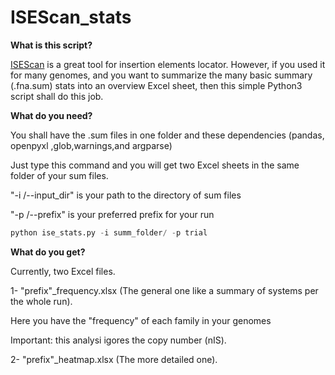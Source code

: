 # ISEScan_stats

**What is this script?**

[ISEScan](https://github.com/xiezhq/ISEScan#isescan--) is a great tool for insertion elements locator. However, if you used it for many genomes, and you want to summarize the many basic summary (.fna.sum) stats into an overview Excel sheet, then this simple Python3 script shall do this job.


**What do you need?**

You shall have the .sum files in one folder and these dependencies (pandas, openpyxl ,glob,warnings,and argparse)

Just type this command and you will get two Excel sheets in the same folder of your sum files.

"-i /--input_dir"  is your path to the directory of sum files 

"-p /--prefix"  is your preferred prefix for your run

```python
python ise_stats.py -i summ_folder/ -p trial

```

**What do you get?**


Currently, two Excel files.

1- "prefix"_frequency.xlsx (The general one like a summary of systems per the whole run).

Here you have the "frequency" of each family in your genomes

Important: this analysi igores the copy number (nIS).

2- "prefix"_heatmap.xlsx  (The more detailed one). 

